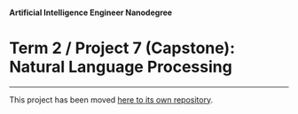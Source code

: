#### Artificial Intelligence Engineer Nanodegree

# Term 2 / Project 7 (Capstone): Natural Language Processing


---

This project has been moved [here to its own repository](https://github.com/tommytracey/AIND-Capstone).
